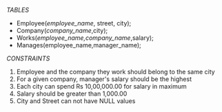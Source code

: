*TABLES*
* Employee(*employee_name*, street, city);
* Company(*company_name*,city);
* Works(*employee_name,company_name*,salary);
* Manages(employee_name,manager_name);

*CONSTRAINTS*
1. Employee and the company they work should belong to the same city
2. For a given company, manager's salary should be the highest
3. Each city can spend Rs 10,00,000.00 for salary in maximum
4. Salary should be greater than 1,000.00
5. City and Street can not have NULL values
